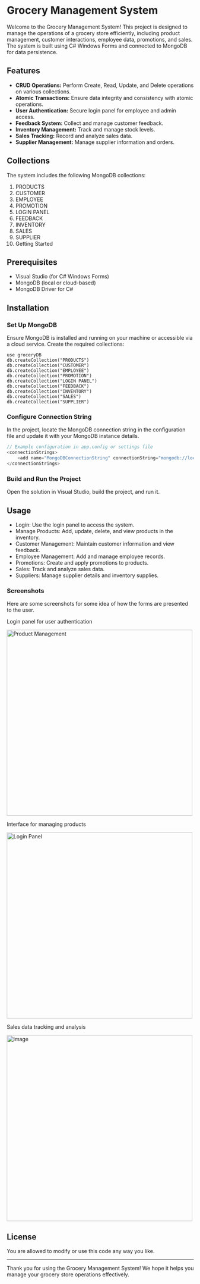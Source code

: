 # Grocery Management System
Welcome to the Grocery Management System! This project is designed to manage the operations of a grocery store efficiently, including product management, customer interactions, employee data, promotions, and sales. The system is built using C# Windows Forms and connected to MongoDB for data persistence.

## Features
+ **CRUD Operations:** Perform Create, Read, Update, and Delete operations on various collections.
+ **Atomic Transactions:** Ensure data integrity and consistency with atomic operations.
+ **User Authentication:** Secure login panel for employee and admin access.
+ **Feedback System:** Collect and manage customer feedback.
+ **Inventory Management:** Track and manage stock levels.
+ **Sales Tracking:** Record and analyze sales data.
+ **Supplier Management:** Manage supplier information and orders.
## Collections
The system includes the following MongoDB collections:

1. PRODUCTS
2. CUSTOMER
3. EMPLOYEE
4. PROMOTION
5. LOGIN PANEL
6. FEEDBACK
7. INVENTORY
8. SALES
9. SUPPLIER
10. Getting Started
## Prerequisites
+ Visual Studio (for C# Windows Forms)
+ MongoDB (local or cloud-based)
+ MongoDB Driver for C#
## Installation
### Set Up MongoDB
Ensure MongoDB is installed and running on your machine or accessible via a cloud service. Create the required collections:

```MongoDB Shell
use groceryDB
db.createCollection("PRODUCTS")
db.createCollection("CUSTOMER")
db.createCollection("EMPLOYEE")
db.createCollection("PROMOTION")
db.createCollection("LOGIN PANEL")
db.createCollection("FEEDBACK")
db.createCollection("INVENTORY")
db.createCollection("SALES")
db.createCollection("SUPPLIER")
```

### Configure Connection String

In the project, locate the MongoDB connection string in the configuration file and update it with your MongoDB instance details.

``` csharp
// Example configuration in app.config or settings file
<connectionStrings>
    <add name="MongoDBConnectionString" connectionString="mongodb://localhost:27017/groceryDB" />
</connectionStrings>
```
### Build and Run the Project

Open the solution in Visual Studio, build the project, and run it.

## Usage
+ Login: Use the login panel to access the system.
+ Manage Products: Add, update, delete, and view products in the inventory.
+ Customer Management: Maintain customer information and view feedback.
+ Employee Management: Add and manage employee records.
+ Promotions: Create and apply promotions to products.
+ Sales: Track and analyze sales data.
+ Suppliers: Manage supplier details and inventory supplies.
### Screenshots
Here are some screenshots for some idea of how the forms are presented to the user.

Login panel for user authentication

<img src="https://github.com/ahmedscriptizer/Grocery_Management_Sytem/assets/142499778/e0087178-d49f-4ae7-9368-b6ad1d016ffc" alt="Product Management" width="500"/>

Interface for managing products

<img src="https://github.com/ahmedscriptizer/Grocery_Management_Sytem/assets/142499778/9518c436-c8a9-4e00-8d14-d9e466474057" alt="Login Panel" width="500"/>

Sales data tracking and analysis

<img src="https://github.com/ahmedscriptizer/Grocery_Management_Sytem/assets/142499778/da3e4256-6ee2-4044-897b-cec7fb9b91c9" alt="image" width="500"/>

## License
You are allowed to modify or use this code any way you like.

***
Thank you for using the Grocery Management System! We hope it helps you manage your grocery store operations effectively.
